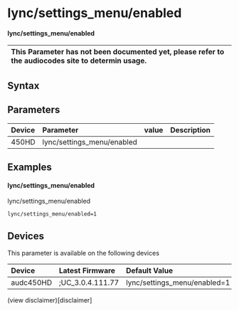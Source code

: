 ﻿---
description: lync/settings_menu/enabled
search: false
---

# lync/settings_menu/enabled

#### lync/settings_menu/enabled


| This Parameter has not been documented yet, please refer to the audiocodes site to determin usage.  | 
| :--- |

## Syntax

## Parameters
|Device|Parameter|value|Description|
|:---|:---|:---|:---|
| 450HD | lync/settings_menu/enabled |  |  |

## Examples
#### lync/settings_menu/enabled

lync/settings_menu/enabled

```
lync/settings_menu/enabled=1
```

## Devices
This parameter is available on the following devices

| Device | Latest Firmware | Default Value |
|:---|:---|:---|
| audc450HD | ;UC_3.0.4.111.77 | lync/settings_menu/enabled=1 

(view disclaimer)[disclaimer]
